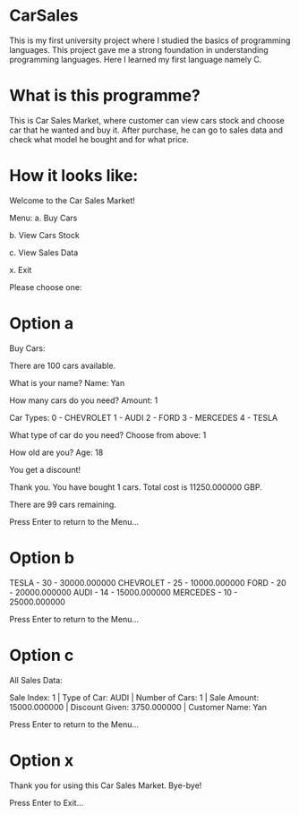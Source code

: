 # CarSales
This is my first university project where I studied the basics of programming languages. This project gave me a strong foundation in understanding programming languages. Here I learned my first language namely C.

# What is this programme?
This is Car Sales Market, where customer can view cars stock and choose car that he wanted and buy it. After purchase, he can go to sales data and check what model he bought and for what price.

# How it looks like:
Welcome to the Car Sales Market!

Menu:
a. Buy Cars

b. View Cars Stock

c. View Sales Data

x. Exit

Please choose one: 

# Option a
Buy Cars:

There are 100 cars available.

What is your name? Name: Yan

How many cars do you need? Amount: 1

Car Types:
0 - CHEVROLET
1 - AUDI
2 - FORD
3 - MERCEDES
4 - TESLA

What type of car do you need? Choose from above: 1

How old are you? Age: 18

You get a discount!

Thank you.
You have bought 1 cars.
Total cost is 11250.000000 GBP.

There are 99 cars remaining.

Press Enter to return to the Menu...

# Option b
TESLA - 30 - 30000.000000
CHEVROLET - 25 - 10000.000000
FORD - 20 - 20000.000000
AUDI - 14 - 15000.000000
MERCEDES - 10 - 25000.000000


Press Enter to return to the Menu...

# Option c
All Sales Data:

Sale Index: 1 | Type of Car: AUDI | Number of Cars: 1 | Sale Amount: 15000.000000 | Discount Given: 3750.000000 | Customer Name: Yan 



Press Enter to return to the Menu...

# Option x
Thank you for using this Car Sales Market. Bye-bye!

Press Enter to Exit...
